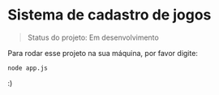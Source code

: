 # Sistema de cadastro de jogos 

>Status do projeto: Em desenvolvimento

Para rodar esse projeto na sua máquina, por favor digite:

```
node app.js
```

:)